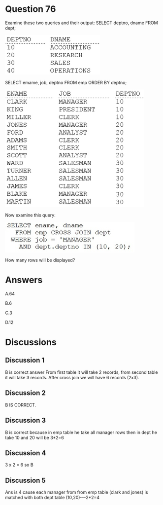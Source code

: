 # Question 76
Examine these two queries and their output:
SELECT deptno, dname FROM dept;

![](../images/0005400001.png)
		
SELECT emame, job, deptno FROM emp ORDER BY deptno;

![](../images/0005500001.png)
		
Now examine this query:

![](../images/0005500002.png)
		
How many rows will be displayed?

# Answers
A.64

B.6

C.3

D.12

# Discussions
## Discussion 1
B is correct answer
From first table it will take 2 records, from second table it will take 3 records. After cross join we will have 6 records (2x3).

## Discussion 2
B IS CORRECT.

## Discussion 3
B is correct because in emp table he take all manager rows then in dept he take 10 and 20
will be 3*2=6

## Discussion 4
3 x 2 = 6 so B

## Discussion 5
Ans is 4 cause each manager from  from emp table  (clark and jones) is matched with both dept table (10,20)---2*2=4

